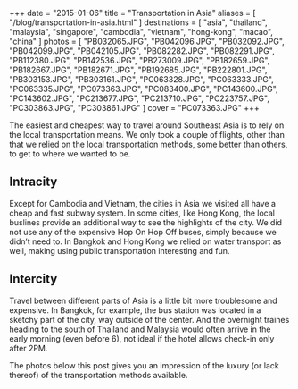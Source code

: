 +++
date    = "2015-01-06"
title   = "Transportation in Asia"
aliases = [ "/blog/transportation-in-asia.html" ]
destinations = [ "asia", "thailand", "malaysia", "singapore", "cambodia", "vietnam", "hong-kong", "macao", "china" ]
photos  = [
  "PB032065.JPG", "PB042096.JPG", "PB032092.JPG", "PB042099.JPG", "PB042105.JPG",
  "PB082282.JPG", "PB082291.JPG", "PB112380.JPG", "PB142536.JPG", "PB273009.JPG",
  "PB182659.JPG", "PB182667.JPG", "PB182671.JPG", "PB192685.JPG", "PB222801.JPG",
  "PB303153.JPG", "PB303161.JPG", "PC063328.JPG", "PC063333.JPG", "PC063335.JPG",
  "PC073363.JPG", "PC083400.JPG", "PC143600.JPG", "PC143602.JPG", "PC213677.JPG",
  "PC213710.JPG", "PC223757.JPG", "PC303863.JPG", "PC303861.JPG"
]
cover = "PC073363.JPG"
+++

The easiest and cheapest way to travel around Southeast Asia is to rely on the local transportation means. We only took a couple of flights, other than that we relied on the local transportation methods, some better than others, to get to where we wanted to be.

<!--more-->
## Intracity
Except for Cambodia and Vietnam, the cities in Asia we visited all have a cheap and fast subway system. In some cities, like Hong Kong, the local buslines provide an additional way to see the highlights of the city. We did not use any of the expensive Hop On Hop Off buses, simply because we didn’t need to. In Bangkok and Hong Kong we relied on water transport as well, making using public transportation interesting and fun.

## Intercity
Travel between different parts of Asia is a little bit more troublesome and expensive. In Bangkok, for example, the bus station was located in a sketchy part of the city, way outside of the center. And the overnight traines heading to the south of Thailand and Malaysia would often arrive in the early morning (even before 6), not ideal if the hotel allows check-in only after 2PM.

The photos below this post gives you an impression of the luxury (or lack thereof) of the transportation methods available.